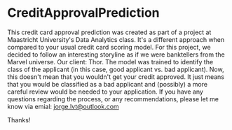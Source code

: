 # CreditApprovalPrediction
 
This credit card approval prediction was created as part of a project at Maastricht University's Data Analytics class. 
It's a different approach when compared to your usual credit card scoring model.
For this project, we decided to follow an interesting storyline as if we were banktellers from the Marvel universe. 
Our client: Thor.
The model was trained to identify the class of the applicant (in this case, good applicant vs. bad applicant). 
Now, this doesn't mean that you wouldn't get your credit approved.
It just means that you would be classified as a bad applicant and (possibly) a more careful review would be needed to your application.
If you have any questions regarding the process, or any recommendations, please let me know via emial: jorge.lvt@outlook.com

Thanks!



